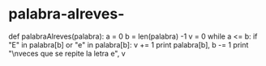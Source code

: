 # palabra-alreves-
def palabraAlreves(palabra):
        a = 0
        b = len(palabra) -1
        v = 0
        while a <= b:
                if  "E" in palabra[b] or "e" in palabra[b]:
                        v += 1
                print palabra[b],
                b -= 1
        print "\nveces que se repite la letra e", v
